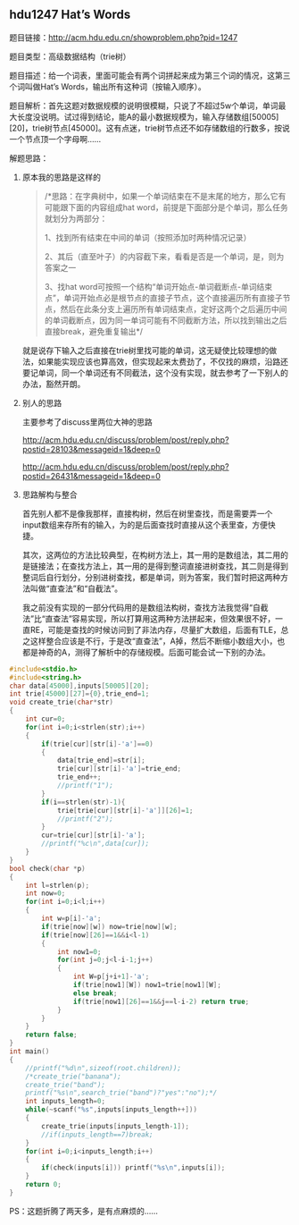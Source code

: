 ## hdu1247 Hat’s Words
题目链接：http://acm.hdu.edu.cn/showproblem.php?pid=1247

题目类型：高级数据结构（trie树）

题目描述：给一个词表，里面可能会有两个词拼起来成为第三个词的情况，这第三个词叫做Hat’s Words，输出所有这种词（按输入顺序）。

题目解析：首先这题对数据规模的说明很模糊，只说了不超过5w个单词，单词最大长度没说明。试过得到结论，能A的最小数据规模为，输入存储数组[50005][20]，trie树节点[45000]。这有点迷，trie树节点还不如存储数组的行数多，按说一个节点顶一个字母啊……

解题思路：

1. 原本我的思路是这样的

   > /*思路：在字典树中，如果一个单词结束在不是末尾的地方，那么它有可能跟下面的内容组成hat word，前提是下面部分是个单词，那么任务就划分为两部分：
   > 
   > 1、找到所有结束在中间的单词（按照添加时两种情况记录）
   > 
   > 2、其后（直至叶子）的内容截下来，看看是否是一个单词，是，则为答案之一
   > 
   > 3、找hat word可按照一个结构“单词开始点-单词截断点-单词结束点”，单词开始点必是根节点的直接子节点，这个直接遍历所有直接子节点，然后在此条分支上遍历所有单词结束点，定好这两个之后遍历中间的单词截断点，因为同一单词可能有不同截断方法，所以找到输出之后直接break，避免重复输出*/

   就是说存下输入之后直接在trie树里找可能的单词，这无疑使比较理想的做法，如果能实现应该也算高效，但实现起来太费劲了，不仅找的麻烦，沿路还要记单词，同一个单词还有不同截法，这个没有实现，就去参考了一下别人的办法，豁然开朗。
   
2. 别人的思路

   主要参考了discuss里两位大神的思路

   http://acm.hdu.edu.cn/discuss/problem/post/reply.php?postid=28103&messageid=1&deep=0

   http://acm.hdu.edu.cn/discuss/problem/post/reply.php?postid=26431&messageid=1&deep=0
   
3. 思路解构与整合
   
   首先别人都不是像我那样，直接构树，然后在树里查找，而是需要弄一个input数组来存所有的输入，为的是后面查找时直接从这个表里查，方便快捷。
   
   其次，这两位的方法比较典型，在构树方法上，其一用的是数组法，其二用的是链接法；在查找方法上，其一用的是得到整词直接进树查找，其二则是得到整词后自行划分，分别进树查找，都是单词，则为答案，我们暂时把这两种方法叫做“直查法”和“自截法”。
   
   我之前没有实现的一部分代码用的是数组法构树，查找方法我觉得“自截法”比“直查法”容易实现，所以打算用这两种方法拼起来，但效果很不好，一直RE，可能是查找的时候访问到了非法内存，尽量扩大数组，后面有TLE，总之这样整合应该是不行，于是改“直查法”，A掉，然后不断缩小数组大小，也都是神奇的A，测得了解析中的存储规模。后面可能会试一下别的办法。

```c++
#include<stdio.h>
#include<string.h>
char data[45000],inputs[50005][20];
int trie[45000][27]={0},trie_end=1;
void create_trie(char*str)
{
    int cur=0;
    for(int i=0;i<strlen(str);i++)
    {
        if(trie[cur][str[i]-'a']==0)
        {
            data[trie_end]=str[i];
            trie[cur][str[i]-'a']=trie_end;
            trie_end++;
            //printf("1");
        }
        if(i==strlen(str)-1){
            trie[trie[cur][str[i]-'a']][26]=1;
            //printf("2");
        }
        cur=trie[cur][str[i]-'a'];
        //printf("%c\n",data[cur]);
    }
}
bool check(char *p)
{
    int l=strlen(p);
    int now=0;
    for(int i=0;i<l;i++)
    {
        int w=p[i]-'a';
        if(trie[now][w]) now=trie[now][w];
        if(trie[now][26]==1&&i<l-1)
        {
            int now1=0;
            for(int j=0;j<l-i-1;j++)
            {
                int W=p[j+i+1]-'a';
                if(trie[now1][W]) now1=trie[now1][W];
                else break;
                if(trie[now1][26]==1&&j==l-i-2) return true;
            }
        }
    }
    return false;
}
int main()
{
    //printf("%d\n",sizeof(root.children));
    /*create_trie("banana");
    create_trie("band");
    printf("%s\n",search_trie("band")?"yes":"no");*/
    int inputs_length=0;
    while(~scanf("%s",inputs[inputs_length++]))
    {
        create_trie(inputs[inputs_length-1]);
        //if(inputs_length==7)break;
    }
    for(int i=0;i<inputs_length;i++)
    {
        if(check(inputs[i])) printf("%s\n",inputs[i]);
    }
    return 0;
}
```

PS：这题折腾了两天多，是有点麻烦的……
